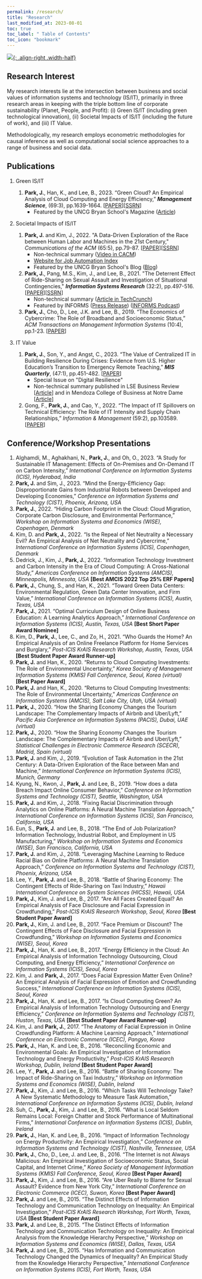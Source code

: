 ```yaml
---
permalink: /research/
title: "Research"
last_modified_at: 2023-08-01
toc: true
toc_label: " Table of Contents"
toc_icon: "bookmark"
---
```


[![](/assets/images/you_are_here2.jpg){: .align-right .width-half}](title: "Source: mostlyharmlesseconometrics.com")


## Research Interest
My research interests lie at the intersection between business and social values of information systems and technology (IS/IT), primarily in three research areas in keeping with the triple bottom line of corporate sustainability (Planet, People, and Profit): (i) Green IS/IT (including green technological innovation), (ii) Societal Impacts of IS/IT (including the future of work), and (iii) IT Value.
<p>Methodologically, my research employs econometric methodologies for causal inference as well as computational social science approaches to a range of business and social data.</p>



## Publications
1. Green IS/IT
	1. **Park, J.**, Han, K., and Lee, B., 2023. “Green Cloud? An Empirical Analysis of Cloud Computing and Energy Efficiency,” ***Management Science***, (69:3), pp.1639-1664. [[PAPER][MS22-1]][[SSRN][MS22-2]]
		* Featured by the UNCG Bryan School's Magazine ([Article][MS22-3])

2. Societal Impacts of IS/IT
	1. **Park, J.** and Kim, J., 2022. "A Data-Driven Exploration of the Race between Human Labor and Machines in the 21st Century," *Communications of the ACM* (65:5), pp.79-87. [[PAPER][CACM22-1]][[SSRN][CACM22-2]]
		* Non-technical summary ([Video in CACM][CACM22-3])
		* [Website for Job Automation Index][CACM22-4]
		* Featured by the UNCG Bryan School's Blog ([Blog][CACM22-5])
	2. **Park, J.**, Pang, M.S., Kim, J., and Lee, B., 2021. "The Deterrent Effect of Ride-Sharing on Sexual Assault and Investigation of Situational Contingencies," ***Information Systems Research*** (32:2), pp.497-516. [[PAPER][ISR21-1]][[SSRN][ISR21-2]]
		* Non-technical summary ([Article in TechCrunch][ISR21-3])
		* Featured by INFORMS ([Press Release][ISR21-4]) ([INFORMS Podcast][ISR21-5])
	3. **Park, J.**, Cho, D., Lee, J.K. and Lee, B., 2019. “The Economics of Cybercrime: The Role of Broadband and Socioeconomic Status,” *ACM Transactions on Management Information Systems* (10:4), pp.1-23. [[PAPER][TMIS21-1]]

3. IT Value
	1. **Park, J.**, Son, Y., and Angst, C., 2023. “The Value of Centralized IT in Building Resilience During Crises: Evidence from U.S. Higher Education’s Transition to Emergency Remote Teaching,” ***MIS Quarterly***, (47:1), pp.451-482. [[PAPER][MISQ23-1]]
		* Special Issue on "Digital Resilience"
		* Non-technical summary published in LSE Business Review [[Article][MISQ23-2]] and in Mendoza College of Business at Notre Dame [[Article][MISQ23-3]]
	2. Gong, F., **Park, J.**, and Cao, Y., 2022. “The Impact of IT Spillovers on Technical Efficiency: The Role of IT Intensity and Supply Chain Relationships,” *Information & Management* (59:2), pp.103589. [[PAPER][I&M21-1]]

[MS22-1]:  https://pubsonline.informs.org/doi/abs/10.1287/mnsc.2022.4442
[MS22-2]:  https://papers.ssrn.com/sol3/papers.cfm?abstract_id=4068114
[MS22-3]:  https://bryanbusinessreport.uncg.edu/corporate-sustainabilitys-silver-lining/
[CACM22-1]: https://cacm.acm.org/magazines/2022/5/260356-a-data-driven-exploration-of-the-race-between-human-labor-and-machines-in-the-21st-century/fulltext
[CACM22-2]: https://papers.ssrn.com/sol3/papers.cfm?abstract_id=3924789
[CACM22-3]: https://vimeo.com/700520130
[CACM22-4]: http://www.jobautomationindex.com/
[CACM22-5]: https://bryan.uncg.edu/will-robots-replace-us-uncg-professor-debunks-automation-myths/
[ISR21-1]: https://pubsonline.informs.org/doi/10.1287/isre.2020.0978
[ISR21-2]: https://papers.ssrn.com/sol3/papers.cfm?abstract_id=2951138
[ISR21-3]: https://techcrunch.com/2020/11/05/study-shows-cities-with-ride-hailing-services-report-lower-rates-of-sexual-assault/
[ISR21-4]: https://www.informs.org/News-Room/INFORMS-Releases/News-Releases/New-Research-Shows-Ridesharing-Services-Reduce-Sexual-Assault
[ISR21-5]: https://pubsonline.informs.org/do/10.1287/orms.2021.03.31p?fbclid=IwAR3DQm9jJmQ7U9ggo0eayupYygtd9-3NSyxTZIp1GhIsLo2GLmyTphSyiYg
[TMIS21-1]: https://dl.acm.org/doi/abs/10.1145/3351159
[MISQ23-1]: https://misq.umn.edu/value-of-centralized-it-in-building-resilience-during-crises-evidence-from-u-s-higher-education-s-transition-to-emergency-remote-teaching.html
[MISQ23-2]: https://blogs.lse.ac.uk/businessreview/2023/05/25/a-key-factor-helped-it-rescue-universities-during-the-covid-19-pandemic/
[MISQ23-3]: https://mendoza.nd.edu/news/how-it-governance-can-make-or-break-a-universitys-crisis-response/
[I&M21-1]: https://www.sciencedirect.com/science/article/pii/S0378720622000015

<p></p>

## Conference/Workshop Presentations
1. Alghamdi, M., Aghakhani, N., **Park, J.**, and Oh, O., 2023. “A Study for Sustainable IT Management: Effects of On-Premises and On-Demand IT on Carbon Intensity,” *International Conference on Information Systems (ICIS), Hyderabad, India*
2. **Park, J.** and Sim, J., 2023. “Mind the Energy-Efficiency Gap: Disproportionate Gains from Industrial Robots between Developed and Developing Economies,” *Conference on Information Systems and Technology (CIST), Phoenix, Arizona, USA*
3.	**Park, J.**, 2022. “Hiding Carbon Footprint in the Cloud: Cloud Migration, Corporate Carbon Disclosure, and Environmental Performance,” *Workshop on Information Systems and Economics (WISE), Copenhagen, Denmark*
4. Kim, D. and **Park, J.**, 2022. “Is the Repeal of Net Neutrality a Necessary Evil? An Empirical Analysis of Net Neutrality and Cybercrime,” *International Conference on Information Systems (ICIS), Copenhagen, Denmark*
5. Dedrick, J., Kim, J., **Park, J.**, 2022. “Information Technology Investment and Carbon Intensity in the Era of Cloud Computing: A Cross-National Study,” *Americas Conference on Information Systems (AMCIS), Minneapolis, Minnesota, USA* **[Best AMCIS 2022 Top 25% ERF Papers]**
6. **Park, J.**, Chung, S., and Han, K., 2021. “Toward Green Data Centers: Environmental Regulation, Green Data Center Innovation, and Firm Value,” *International Conference on Information Systems (ICIS), Austin, Texas, USA*
7. **Park, J.**, 2021. “Optimal Curriculum Design of Online Business Education: A Learning Analytics Approach,” *International Conference on Information Systems (ICIS), Austin, Texas, USA* **[Best Short Paper Award Nominee]**
8. Kim, D., **Park, J.**, Lee, C., and Zo, H., 2021. “Who Guards the Home? An Empirical Analysis of an Online Freelance Platform for Home Services and Burglary,” *Post-ICIS KrAIS Research Workshop, Austin, Texas, USA* **[Best Student Paper Award Runner-up]**
9. **Park, J.** and Han, K., 2020. “Returns to Cloud Computing Investments: The Role of Environmental Uncertainty,” *Korea Society of Management Information Systems (KMIS) Fall Conference, Seoul, Korea (virtual)* **[Best Paper Award]**
10. **Park, J.** and Han, K., 2020. “Returns to Cloud Computing Investments: The Role of Environmental Uncertainty,” *Americas Conference on Information Systems (AMCIS), Salt Lake City, Utah, USA (virtual)*
11. **Park, J.**, 2020. “How the Sharing Economy Changes the Tourism Landscape: The Complementary Impacts of Airbnb and Uber/Lyft,” *Pacific Asia Conference on Information Systems (PACIS), Dubai, UAE (virtual)*
12. **Park, J.**, 2020. “How the Sharing Economy Changes the Tourism Landscape: The Complementary Impacts of Airbnb and Uber/Lyft,” *Statistical Challenges in Electronic Commerce Research (SCECR), Madrid, Spain (virtual)*
13. **Park, J.** and Kim, J., 2019. “Evolution of Task Automation in the 21st Century: A Data-Driven Exploration of the Race between Man and Machine,” *International Conference on Information Systems (ICIS), Munich, Germany*
14. Kyung, N., Kwon, J., **Park, J.** and Lee, B., 2019. “How does a data Breach Impact Online Consumer Behavior,” *Conference on Information Systems and Technology (CIST), Seattle, Washington, USA*
15. **Park, J.** and Kim, J., 2018. “Fixing Racial Discrimination through Analytics on Online Platforms: A Neural Machine Translation Approach,” *International Conference on Information Systems (ICIS), San Francisco, California, USA*
16.	Eun, S., **Park, J.** and Lee, B., 2018. “The End of Job Polarization? Information Technology, Industrial Robot, and Employment in US Manufacturing,” *Workshop on Information Systems and Economics (WISE), San Francisco, California, USA*
17. **Park, J.** and Kim, J., 2018. “Leveraging Machine Learning to Reduce Racial Bias on Online Platforms: A Neural Machine Translation Approach,” *Conference on Information Systems and Technology (CIST), Phoenix, Arizona, USA*
18. Lee, Y., **Park, J.** and Lee, B., 2018. “Battle of Sharing Economy: The Contingent Effects of Ride-Sharing on Taxi Industry,” *Hawaii International Conference on System Sciences (HICSS), Hawaii, USA*
19. **Park, J.**, Kim, J. and Lee, B., 2017. “Are All Faces Created Equal? An Empirical Analysis of Face Disclosure and Facial Expression in Crowdfunding,” *Post-ICIS KrAIS Research Workshop, Seoul, Korea* **[Best Student Paper Award]**
20. **Park, J.**, Kim, J. and Lee, B., 2017. “Face Premium or Discount? The Contingent Effects of Face Disclosure and Facial Expression in Crowdfunding,” *Workshop on Information Systems and Economics (WISE), Seoul, Korea*
21. **Park, J.**, Han, K. and Lee, B., 2017. “Energy Efficiency in the Cloud: An Empirical Analysis of Information Technology Outsourcing, Cloud Computing, and Energy Efficiency,” *International Conference on Information Systems (ICIS), Seoul, Korea*
22. Kim, J. and **Park, J.**, 2017. “Does Facial Expression Matter Even Online? An Empirical Analysis of Facial Expression of Emotion and Crowdfunding Success,” *International Conference on Information Systems (ICIS), Seoul, Korea*
23. **Park, J.**, Han, K. and Lee, B., 2017. “Is Cloud Computing Green? An Empirical Analysis of Information Technology Outsourcing and Energy Efficiency,” *Conference on Information Systems and Technology (CIST), Huston, Texas, USA* **[Best Student Paper Award Runner-up]**
24. Kim, J. and **Park, J.**, 2017. “The Anatomy of Facial Expression in Online Crowdfunding Platform: A Machine Learning Approach,” *International Conference on Electronic Commerce (ICEC), Pangyo, Korea*
25. **Park, J.**, Han, K. and Lee, B., 2016. “Reconciling Economic and Environmental Goals: An Empirical Investigation of Information Technology and Energy Productivity,” *Post-ICIS KrAIS Research Workshop, Dublin, Ireland* **[Best Student Paper Award]**
26. Lee, Y., **Park, J.** and Lee, B., 2016. “Battle of Sharing Economy: The Impact of Ride-Sharing on Taxi Industry,” *Workshop on Information Systems and Economics (WISE), Dublin, Ireland*
27. **Park, J.**, Kim, J. and Lee, B., 2016. “Which Tasks Will Technology Take? A New Systematic Methodology to Measure Task Automation,” *International Conference on Information Systems (ICIS), Dublin, Ireland*
28. Suh, C., **Park, J.**, Kim, J. and Lee, B., 2016. “What is Local Seldom Remains Local: Foreign Chatter and Stock Performance of Multinational Firms,” *International Conference on Information Systems (ICIS), Dublin, Ireland*
29. **Park, J.**, Han, K. and Lee, B., 2016. “Impact of Information Technology on Energy Productivity: An Empirical Investigation,” *Conference on Information Systems and Technology (CIST), Nashville, Tennessee, USA*
30. **Park, J.**, Cho, D., Lee, J. and Lee, B., 2016. “The Internet is not Always Malicious: An Empirical Investigation of Socioeconomic Status, Social Capital, and Internet Crime,” *Korea Society of Management Information Systems (KMIS) Fall Conference, Seoul, Korea* **[Best Paper Award]**
31. **Park, J.**, Kim, J. and Lee, B., 2016. “Are Uber Really to Blame for Sexual Assault? Evidence from New York City,” *International Conference on Electronic Commerce (ICEC), Suwon, Korea* **[Best Paper Award]**
32. **Park, J.** and Lee, B., 2015. “The Distinct Effects of Information Technology and Communication Technology on Inequality: An Empirical Investigation,” *Post-ICIS KrAIS Research Workshop, Fort Worth, Texas, USA* **[Best Student Paper Award]**
33. **Park, J.** and Lee, B., 2015. “The Distinct Effects of Information Technology and Communication Technology on Inequality: An Empirical Analysis from the Knowledge Hierarchy Perspective,” *Workshop on Information Systems and Economics (WISE), Dallas, Texas, USA*
34. **Park, J.** and Lee, B., 2015. “Has Information and Communication Technology Changed the Dynamics of Inequality? An Empirical Study from the Knowledge Hierarchy Perspective,” *International Conference on Information Systems (ICIS), Fort Worth, Texas, USA*
